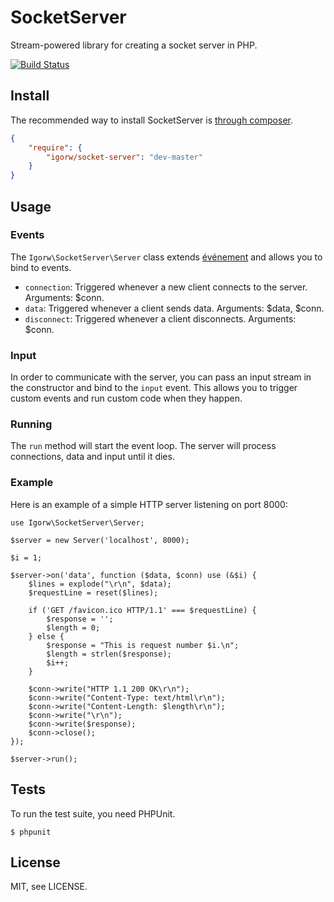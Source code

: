 # SocketServer

Stream-powered library for creating a socket server in PHP.

[![Build Status](https://secure.travis-ci.org/igorw/SocketServer.png)](http://travis-ci.org/igorw/SocketServer)

## Install

The recommended way to install SocketServer is [through composer](http://getcomposer.org).

```JSON
{
    "require": {
        "igorw/socket-server": "dev-master"
    }
}
```

## Usage

### Events

The `Igorw\SocketServer\Server` class extends [événement](https://github.com/igorw/evenement)
and allows you to bind to events.

* `connection`: Triggered whenever a new client connects to the server. Arguments: $conn.
* `data`: Triggered whenever a client sends data. Arguments: $data, $conn.
* `disconnect`: Triggered whenever a client disconnects. Arguments: $conn.

### Input

In order to communicate with the server, you can pass an input stream in
the constructor and bind to the `input` event. This allows you to trigger
custom events and run custom code when they happen.

### Running

The `run` method will start the event loop. The server will process connections,
data and input until it dies.

### Example

Here is an example of a simple HTTP server listening on port 8000:

    use Igorw\SocketServer\Server;

    $server = new Server('localhost', 8000);

    $i = 1;

    $server->on('data', function ($data, $conn) use (&$i) {
        $lines = explode("\r\n", $data);
        $requestLine = reset($lines);

        if ('GET /favicon.ico HTTP/1.1' === $requestLine) {
            $response = '';
            $length = 0;
        } else {
            $response = "This is request number $i.\n";
            $length = strlen($response);
            $i++;
        }

        $conn->write("HTTP 1.1 200 OK\r\n");
        $conn->write("Content-Type: text/html\r\n");
        $conn->write("Content-Length: $length\r\n");
        $conn->write("\r\n");
        $conn->write($response);
        $conn->close();
    });

    $server->run();

## Tests

To run the test suite, you need PHPUnit.

    $ phpunit

## License

MIT, see LICENSE.
